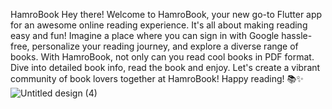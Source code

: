 HamroBook
Hey there! Welcome to HamroBook, your new go-to Flutter app for an awesome online reading experience. 
It's all about making reading easy and fun! Imagine a place where you can sign in with Google hassle-free,
personalize your reading journey, and explore a diverse range of books. With HamroBook, not only can you read 
cool books in PDF format. Dive into detailed book info, read the book and enjoy. 
Let's create a vibrant community of book lovers together at HamroBook! Happy reading! 📚✨
![Untitled design (4)](https://github.com/bibhakta21/Mobile_Application_Development_Assignment/assets/90818271/d1aa6e1c-b7de-4e8a-8f9f-20ecc80006f0)









